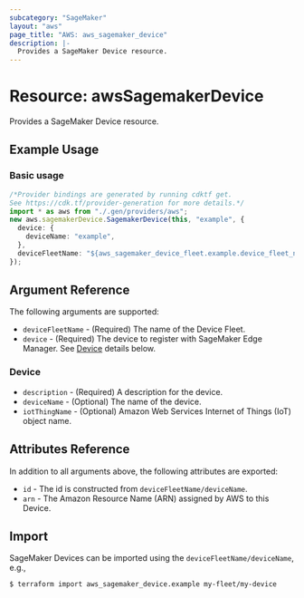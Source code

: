 ```yaml
---
subcategory: "SageMaker"
layout: "aws"
page_title: "AWS: aws_sagemaker_device"
description: |-
  Provides a SageMaker Device resource.
---
```


# Resource: awsSagemakerDevice

Provides a SageMaker Device resource.

## Example Usage

### Basic usage

```typescript
/*Provider bindings are generated by running cdktf get.
See https://cdk.tf/provider-generation for more details.*/
import * as aws from "./.gen/providers/aws";
new aws.sagemakerDevice.SagemakerDevice(this, "example", {
  device: {
    deviceName: "example",
  },
  deviceFleetName: "${aws_sagemaker_device_fleet.example.device_fleet_name}",
});

```

## Argument Reference

The following arguments are supported:

* `deviceFleetName` - (Required) The name of the Device Fleet.
* `device` - (Required) The device to register with SageMaker Edge Manager. See [Device](#device) details below.

### Device

* `description` - (Required) A description for the device.
* `deviceName` - (Optional) The name of the device.
* `iotThingName` - (Optional) Amazon Web Services Internet of Things (IoT) object name.

## Attributes Reference

In addition to all arguments above, the following attributes are exported:

* `id` - The id is constructed from `deviceFleetName/deviceName`.
* `arn` - The Amazon Resource Name (ARN) assigned by AWS to this Device.

## Import

SageMaker Devices can be imported using the `deviceFleetName/deviceName`, e.g.,

```console
$ terraform import aws_sagemaker_device.example my-fleet/my-device
```
